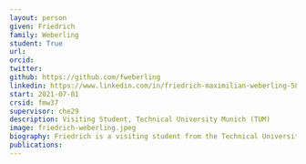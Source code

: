 ```yaml
---
layout: person
given: Friedrich
family: Weberling
student: True
url: 
orcid:
twitter: 
github: https://github.com/fweberling
linkedin: https://www.linkedin.com/in/friedrich-maximilian-weberling-581b3316a/
start: 2021-07-01
crsid: fmw37
supervisor: che29
description: Visiting Student, Technical University Munich (TUM)
image: friedrich-weberling.jpeg
biography: Friedrich is a visiting student from the Technical University Munich for writing his M.Sc. thesis supervised by Carl Henrik Ek and Markus Kaiser. Friedrich is interested in probabilistic machine learning focussing on interpreting deep generative inference schemes such as Variational Autoencoders using Bayesian non-parametric models. He is also interested in computational biology.  
publications:
---
```

